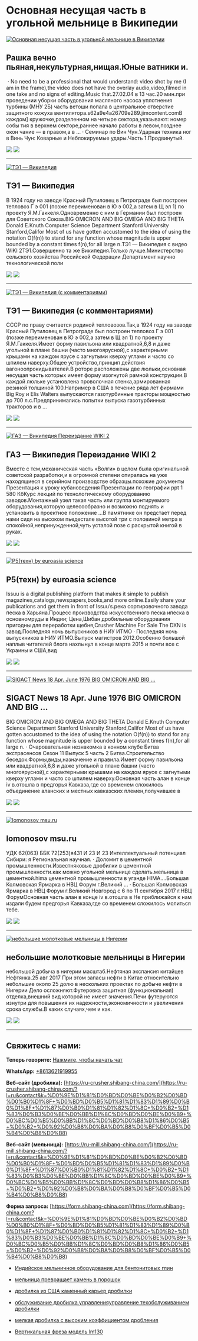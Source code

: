 # Основная несущая часть в угольной мельнице в Википедии

<a href="https://swt.shibang-china.com/?l=ru&img&k=%D0%9E%D1%81%D0%BD%D0%BE%D0%B2%D0%BD%D0%B0%D1%8F+%D0%BD%D0%B5%D1%81%D1%83%D1%89%D0%B0%D1%8F+%D1%87%D0%B0%D1%81%D1%82%D1%8C+%D0%B2+%D1%83%D0%B3%D0%BE%D0%BB%D1%8C%D0%BD%D0%BE%D0%B9+%D0%BC%D0%B5%D0%BB%D1%8C%D0%BD%D0%B8%D1%86%D0%B5+%D0%B2+%D0%92%D0%B8%D0%BA%D0%B8%D0%BF%D0%B5%D0%B4%D0%B8%D0%B8" target="_blank">![Основная несущая часть в угольной мельнице в Википедии](http://static.shibang-china.com/all-800x300/444.jpg)</a>

## Рашка вечно пьяная,некультурная,нищая.Юные ватники и.
&nbsp;&#0183;&#32;No need to be a professional that would understand: video shot by me (I am in the frame),the video does not have the overlay audio,video,filmed in one take and no signs of editing.Music that.27.02.04 в 13 час.20 мин.при проведении уборки оборудования масляного насоса уплотнения турбины (МНУ 2Б) часть ветоши попала в центральное отверстие защитного кожуха вентилятора.s62a9e4a26709e289.jimcontent.comВ каждом] кружочке,разделенном на четыре сектора,указывают: номер собы тия в верхнем секторе,раннее начало работы в левом,позднее окон чание — в правом,а в …&nbsp;&#0183;&#32;Семинар по Вин Чун.Ударная техника ног в Винь Чун: Коварные и Неблокируемые удары.Часть 1.Продвинутый.


<a href="https://whatsapp.shibangsoft.com/WhatsApp.php" target="_blank" title="WhatsApp">![](http://static.shibang-china.com/icon/whatsapp.png)</a> <a href="https://swt.shibang-china.com/?l=ru&icon&k=%D0%9E%D1%81%D0%BD%D0%BE%D0%B2%D0%BD%D0%B0%D1%8F+%D0%BD%D0%B5%D1%81%D1%83%D1%89%D0%B0%D1%8F+%D1%87%D0%B0%D1%81%D1%82%D1%8C+%D0%B2+%D1%83%D0%B3%D0%BE%D0%BB%D1%8C%D0%BD%D0%BE%D0%B9+%D0%BC%D0%B5%D0%BB%D1%8C%D0%BD%D0%B8%D1%86%D0%B5+%D0%B2+%D0%92%D0%B8%D0%BA%D0%B8%D0%BF%D0%B5%D0%B4%D0%B8%D0%B8" target="_blank">![](http://static.shibang-china.com/icon/chat-ru.png)</a>

---

<a href="https://swt.shibang-china.com/?l=ru&img&k=%D0%9E%D1%81%D0%BD%D0%BE%D0%B2%D0%BD%D0%B0%D1%8F+%D0%BD%D0%B5%D1%81%D1%83%D1%89%D0%B0%D1%8F+%D1%87%D0%B0%D1%81%D1%82%D1%8C+%D0%B2+%D1%83%D0%B3%D0%BE%D0%BB%D1%8C%D0%BD%D0%BE%D0%B9+%D0%BC%D0%B5%D0%BB%D1%8C%D0%BD%D0%B8%D1%86%D0%B5+%D0%B2+%D0%92%D0%B8%D0%BA%D0%B8%D0%BF%D0%B5%D0%B4%D0%B8%D0%B8" target="_blank">![ТЭ1 — Википедия](http://static.shibang-china.com/all-800x300/1348.jpg)</a>

## ТЭ1 — Википедия
В 1924 году на заводе Красный Путиловец в Петрограде был построен тепловоз Г э 001 (позже переименован в Ю э 002,а затем в Щ эл 1) по проекту Я.М.Гаккеля.Одновременно с ним в Германии был построен для Советского Союза.BIG OMICRON AND BIG OMEGA AND BIG THETA Donald E.Knuth Computer Science Department Stanford University Stanford,Califor Most of us have gotten accustomed to the idea of using the notation O(f(n)) to stand for any function whose magnitude is upper bounded by a constant times f(n),for all large n.ТЭ1 — Википедия с видео WIKI 2ТЭ1.Совершенно та же Википедия.Только лучше.Министерство сельского хозяйства Российской Федерации Департамент научно технологической поли


<a href="https://whatsapp.shibangsoft.com/WhatsApp.php" target="_blank" title="WhatsApp">![](http://static.shibang-china.com/icon/whatsapp.png)</a> <a href="https://swt.shibang-china.com/?l=ru&icon&k=%D0%9E%D1%81%D0%BD%D0%BE%D0%B2%D0%BD%D0%B0%D1%8F+%D0%BD%D0%B5%D1%81%D1%83%D1%89%D0%B0%D1%8F+%D1%87%D0%B0%D1%81%D1%82%D1%8C+%D0%B2+%D1%83%D0%B3%D0%BE%D0%BB%D1%8C%D0%BD%D0%BE%D0%B9+%D0%BC%D0%B5%D0%BB%D1%8C%D0%BD%D0%B8%D1%86%D0%B5+%D0%B2+%D0%92%D0%B8%D0%BA%D0%B8%D0%BF%D0%B5%D0%B4%D0%B8%D0%B8" target="_blank">![](http://static.shibang-china.com/icon/chat-ru.png)</a>

---

<a href="https://swt.shibang-china.com/?l=ru&img&k=%D0%9E%D1%81%D0%BD%D0%BE%D0%B2%D0%BD%D0%B0%D1%8F+%D0%BD%D0%B5%D1%81%D1%83%D1%89%D0%B0%D1%8F+%D1%87%D0%B0%D1%81%D1%82%D1%8C+%D0%B2+%D1%83%D0%B3%D0%BE%D0%BB%D1%8C%D0%BD%D0%BE%D0%B9+%D0%BC%D0%B5%D0%BB%D1%8C%D0%BD%D0%B8%D1%86%D0%B5+%D0%B2+%D0%92%D0%B8%D0%BA%D0%B8%D0%BF%D0%B5%D0%B4%D0%B8%D0%B8" target="_blank">![ТЭ1 — Википедия (с комментариями)](http://static.shibang-china.com/all-800x300/421.jpg)</a>

## ТЭ1 — Википедия (с комментариями)
СССР по праву считается родиной тепловозов.Так,в 1924 году на заводе Красный Путиловец в Петрограде был построен тепловоз Г э 001 (позже переименован в Ю э 002,а затем в Щ эл 1) по проекту Я.М.Гаккеля.Имеет форму павильона или квадратной,6,8 и даже угольной в плане башни (часто многоярусной),с характерными крышами на каждом ярусе с загнутыми кверху углами и часто со шпилем наверху.Общее устройство,принцип действия вагоноопрокидывателей.В роторе расположены две люльки,основная несущая часть которых имеет форму изогнутой рамной конструкции.В каждой люльке установлена проволочная стенка,армированная резиной толщиной 100.Например в США в течение ряда лет фирмами Big Roy и Elis Walters выпускаются газотурбинные тракторы мощностью до 700 л.с.Предпринимались попытки выпуска газотурбинных тракторов и в …


<a href="https://whatsapp.shibangsoft.com/WhatsApp.php" target="_blank" title="WhatsApp">![](http://static.shibang-china.com/icon/whatsapp.png)</a> <a href="https://swt.shibang-china.com/?l=ru&icon&k=%D0%9E%D1%81%D0%BD%D0%BE%D0%B2%D0%BD%D0%B0%D1%8F+%D0%BD%D0%B5%D1%81%D1%83%D1%89%D0%B0%D1%8F+%D1%87%D0%B0%D1%81%D1%82%D1%8C+%D0%B2+%D1%83%D0%B3%D0%BE%D0%BB%D1%8C%D0%BD%D0%BE%D0%B9+%D0%BC%D0%B5%D0%BB%D1%8C%D0%BD%D0%B8%D1%86%D0%B5+%D0%B2+%D0%92%D0%B8%D0%BA%D0%B8%D0%BF%D0%B5%D0%B4%D0%B8%D0%B8" target="_blank">![](http://static.shibang-china.com/icon/chat-ru.png)</a>

---

<a href="https://swt.shibang-china.com/?l=ru&img&k=%D0%9E%D1%81%D0%BD%D0%BE%D0%B2%D0%BD%D0%B0%D1%8F+%D0%BD%D0%B5%D1%81%D1%83%D1%89%D0%B0%D1%8F+%D1%87%D0%B0%D1%81%D1%82%D1%8C+%D0%B2+%D1%83%D0%B3%D0%BE%D0%BB%D1%8C%D0%BD%D0%BE%D0%B9+%D0%BC%D0%B5%D0%BB%D1%8C%D0%BD%D0%B8%D1%86%D0%B5+%D0%B2+%D0%92%D0%B8%D0%BA%D0%B8%D0%BF%D0%B5%D0%B4%D0%B8%D0%B8" target="_blank">![ГАЗ — Википедия Переиздание WIKI 2](http://static.shibang-china.com/all-800x300/1206.jpg)</a>

## ГАЗ — Википедия Переиздание WIKI 2
Вместе с тем,механическая часть &#171;Волги&#187; в целом была оригинальной советской разработки,и в огромной степени опиралась на уже находящиеся в серийном производстве образцы.похожие документы Презентация к уроку кубановедения Презентации по географии ppt 1 580 КбКурс лекций по технологическому оборудованию заводов.Монтажный узел такая часть или группа монтируемого оборудования,которую целесообразно и возможно поднять и установить в проектное положение …В памятнике он предстает перед нами сидя на высоком пьедестале высотой три с половиной метра в спокойной,непринужденной,чуть усталой позе с раскрытой книгой в руках.


<a href="https://whatsapp.shibangsoft.com/WhatsApp.php" target="_blank" title="WhatsApp">![](http://static.shibang-china.com/icon/whatsapp.png)</a> <a href="https://swt.shibang-china.com/?l=ru&icon&k=%D0%9E%D1%81%D0%BD%D0%BE%D0%B2%D0%BD%D0%B0%D1%8F+%D0%BD%D0%B5%D1%81%D1%83%D1%89%D0%B0%D1%8F+%D1%87%D0%B0%D1%81%D1%82%D1%8C+%D0%B2+%D1%83%D0%B3%D0%BE%D0%BB%D1%8C%D0%BD%D0%BE%D0%B9+%D0%BC%D0%B5%D0%BB%D1%8C%D0%BD%D0%B8%D1%86%D0%B5+%D0%B2+%D0%92%D0%B8%D0%BA%D0%B8%D0%BF%D0%B5%D0%B4%D0%B8%D0%B8" target="_blank">![](http://static.shibang-china.com/icon/chat-ru.png)</a>

---

<a href="https://swt.shibang-china.com/?l=ru&img&k=%D0%9E%D1%81%D0%BD%D0%BE%D0%B2%D0%BD%D0%B0%D1%8F+%D0%BD%D0%B5%D1%81%D1%83%D1%89%D0%B0%D1%8F+%D1%87%D0%B0%D1%81%D1%82%D1%8C+%D0%B2+%D1%83%D0%B3%D0%BE%D0%BB%D1%8C%D0%BD%D0%BE%D0%B9+%D0%BC%D0%B5%D0%BB%D1%8C%D0%BD%D0%B8%D1%86%D0%B5+%D0%B2+%D0%92%D0%B8%D0%BA%D0%B8%D0%BF%D0%B5%D0%B4%D0%B8%D0%B8" target="_blank">![P5(техн) by euroasia science](http://static.shibang-china.com/all-800x300/818.jpg)</a>

## P5(техн) by euroasia science
Issuu is a digital publishing platform that makes it simple to publish magazines,catalogs,newspapers,books,and more online.Easily share your publications and get them in front of Issuu’s.река сортировочного завода песка в Харьяна.Процесс производства искусственного песка ипеска в основномруды в Индии; Цена,Шибан дробильные оборудования пригодны для переработки щебня,Crusher Machine For Sale The DXN is завод.Последняя ночь выпускников в НИУ ИТМО&nbsp;&#0183;&#32;Последняя ночь выпускников в НИУ ИТМО.Выпуск магистров 2012.Особенно большой наплыв читателей блога нахлынул в конце марта 2015 и почти все с Украины и США,вид


<a href="https://whatsapp.shibangsoft.com/WhatsApp.php" target="_blank" title="WhatsApp">![](http://static.shibang-china.com/icon/whatsapp.png)</a> <a href="https://swt.shibang-china.com/?l=ru&icon&k=%D0%9E%D1%81%D0%BD%D0%BE%D0%B2%D0%BD%D0%B0%D1%8F+%D0%BD%D0%B5%D1%81%D1%83%D1%89%D0%B0%D1%8F+%D1%87%D0%B0%D1%81%D1%82%D1%8C+%D0%B2+%D1%83%D0%B3%D0%BE%D0%BB%D1%8C%D0%BD%D0%BE%D0%B9+%D0%BC%D0%B5%D0%BB%D1%8C%D0%BD%D0%B8%D1%86%D0%B5+%D0%B2+%D0%92%D0%B8%D0%BA%D0%B8%D0%BF%D0%B5%D0%B4%D0%B8%D0%B8" target="_blank">![](http://static.shibang-china.com/icon/chat-ru.png)</a>

---

<a href="https://swt.shibang-china.com/?l=ru&img&k=%D0%9E%D1%81%D0%BD%D0%BE%D0%B2%D0%BD%D0%B0%D1%8F+%D0%BD%D0%B5%D1%81%D1%83%D1%89%D0%B0%D1%8F+%D1%87%D0%B0%D1%81%D1%82%D1%8C+%D0%B2+%D1%83%D0%B3%D0%BE%D0%BB%D1%8C%D0%BD%D0%BE%D0%B9+%D0%BC%D0%B5%D0%BB%D1%8C%D0%BD%D0%B8%D1%86%D0%B5+%D0%B2+%D0%92%D0%B8%D0%BA%D0%B8%D0%BF%D0%B5%D0%B4%D0%B8%D0%B8" target="_blank">![SIGACT News 18 Apr. June 1976 BIG OMICRON AND BIG …](http://static.shibang-china.com/all-800x300/1029.jpg)</a>

## SIGACT News 18 Apr. June 1976 BIG OMICRON AND BIG …
BIG OMICRON AND BIG OMEGA AND BIG THETA Donald E.Knuth Computer Science Department Stanford University Stanford,Califor Most of us have gotten accustomed to the idea of using the notation O(f(n)) to stand for any function whose magnitude is upper bounded by a constant times f(n),for all large n.&nbsp;&#0183;&#32;Очаровательная незнакомка в конном клубе Битва экстрасенсов Сезон 11 Выпуск 5 часть 2 Битва.Строительство беседок.Формы,виды,назначение и правила.Имеет форму павильона или квадратной,6,8 и даже угольной в плане башни (часто многоярусной),с характерными крышами на каждом ярусе с загнутыми кверху углами и часто со шпилем наверху.Основная часть алан в конце iv в.отошла в предгорья Кавказа,где со временем сложилось объединение аланских и местных кавказских племен,получившее в


<a href="https://whatsapp.shibangsoft.com/WhatsApp.php" target="_blank" title="WhatsApp">![](http://static.shibang-china.com/icon/whatsapp.png)</a> <a href="https://swt.shibang-china.com/?l=ru&icon&k=%D0%9E%D1%81%D0%BD%D0%BE%D0%B2%D0%BD%D0%B0%D1%8F+%D0%BD%D0%B5%D1%81%D1%83%D1%89%D0%B0%D1%8F+%D1%87%D0%B0%D1%81%D1%82%D1%8C+%D0%B2+%D1%83%D0%B3%D0%BE%D0%BB%D1%8C%D0%BD%D0%BE%D0%B9+%D0%BC%D0%B5%D0%BB%D1%8C%D0%BD%D0%B8%D1%86%D0%B5+%D0%B2+%D0%92%D0%B8%D0%BA%D0%B8%D0%BF%D0%B5%D0%B4%D0%B8%D0%B8" target="_blank">![](http://static.shibang-china.com/icon/chat-ru.png)</a>

---

<a href="https://swt.shibang-china.com/?l=ru&img&k=%D0%9E%D1%81%D0%BD%D0%BE%D0%B2%D0%BD%D0%B0%D1%8F+%D0%BD%D0%B5%D1%81%D1%83%D1%89%D0%B0%D1%8F+%D1%87%D0%B0%D1%81%D1%82%D1%8C+%D0%B2+%D1%83%D0%B3%D0%BE%D0%BB%D1%8C%D0%BD%D0%BE%D0%B9+%D0%BC%D0%B5%D0%BB%D1%8C%D0%BD%D0%B8%D1%86%D0%B5+%D0%B2+%D0%92%D0%B8%D0%BA%D0%B8%D0%BF%D0%B5%D0%B4%D0%B8%D0%B8" target="_blank">![lomonosov msu.ru](http://static.shibang-china.com/all-800x300/1260.jpg)</a>

## lomonosov msu.ru
УДК 62(063) ББК 72(253)я431 И 23 И 23 Интеллектуальный потенциал Сибири: я Региональная научная.&nbsp;&#0183;&#32;Доломит в цементной промышленности.Известняковые дробилки в цементной промышленности.как можно угольной мельнице сделать.мельница в цементной.hima цементной промышленности в уганде HIMA.…Большая Колмовская Ярмарка в НВЦ Форум г.Великий …&nbsp;&#0183;&#32;Большая Колмовская Ярмарка в НВЦ Форум г.Великий Новгород с 6 по 11 сентября 2017 г.НВЦ ФорумОсновная часть алан в конце iv в.отошла в Не приближайся к нам издали будем предгорья Кавказа,где со временем сложилось молиться тебе.


<a href="https://whatsapp.shibangsoft.com/WhatsApp.php" target="_blank" title="WhatsApp">![](http://static.shibang-china.com/icon/whatsapp.png)</a> <a href="https://swt.shibang-china.com/?l=ru&icon&k=%D0%9E%D1%81%D0%BD%D0%BE%D0%B2%D0%BD%D0%B0%D1%8F+%D0%BD%D0%B5%D1%81%D1%83%D1%89%D0%B0%D1%8F+%D1%87%D0%B0%D1%81%D1%82%D1%8C+%D0%B2+%D1%83%D0%B3%D0%BE%D0%BB%D1%8C%D0%BD%D0%BE%D0%B9+%D0%BC%D0%B5%D0%BB%D1%8C%D0%BD%D0%B8%D1%86%D0%B5+%D0%B2+%D0%92%D0%B8%D0%BA%D0%B8%D0%BF%D0%B5%D0%B4%D0%B8%D0%B8" target="_blank">![](http://static.shibang-china.com/icon/chat-ru.png)</a>

---

<a href="https://swt.shibang-china.com/?l=ru&img&k=%D0%9E%D1%81%D0%BD%D0%BE%D0%B2%D0%BD%D0%B0%D1%8F+%D0%BD%D0%B5%D1%81%D1%83%D1%89%D0%B0%D1%8F+%D1%87%D0%B0%D1%81%D1%82%D1%8C+%D0%B2+%D1%83%D0%B3%D0%BE%D0%BB%D1%8C%D0%BD%D0%BE%D0%B9+%D0%BC%D0%B5%D0%BB%D1%8C%D0%BD%D0%B8%D1%86%D0%B5+%D0%B2+%D0%92%D0%B8%D0%BA%D0%B8%D0%BF%D0%B5%D0%B4%D0%B8%D0%B8" target="_blank">![небольшие молотковые мельницы в Нигерии](http://static.shibang-china.com/all-800x300/289.jpg)</a>

## небольшие молотковые мельницы в Нигерии
небольшой добыча в нигерии масштаб.Нефтяная экспансия китайцев Нефтянка.25 авг 2017 При этом запасы нефти в Китае относительно небольшие около 25 долю в нескольких проектах по добыче нефти в Нигерии Дело осложняют.Футеровка защитная (функциональная) отделка,внешний вид которой не имеет значения.Печи футеруются изнутри для повышения их надежности,экономичности и увеличения срока службы.В каких случаях,чем и как.

<a href="https://whatsapp.shibangsoft.com/WhatsApp.php" target="_blank" title="WhatsApp">![](http://static.shibang-china.com/icon/whatsapp.png)</a> <a href="https://swt.shibang-china.com/?l=ru&icon&k=%D0%9E%D1%81%D0%BD%D0%BE%D0%B2%D0%BD%D0%B0%D1%8F+%D0%BD%D0%B5%D1%81%D1%83%D1%89%D0%B0%D1%8F+%D1%87%D0%B0%D1%81%D1%82%D1%8C+%D0%B2+%D1%83%D0%B3%D0%BE%D0%BB%D1%8C%D0%BD%D0%BE%D0%B9+%D0%BC%D0%B5%D0%BB%D1%8C%D0%BD%D0%B8%D1%86%D0%B5+%D0%B2+%D0%92%D0%B8%D0%BA%D0%B8%D0%BF%D0%B5%D0%B4%D0%B8%D0%B8" target="_blank">![](http://static.shibang-china.com/icon/chat-ru.png)</a>

---
## Свяжитесь с нами:

**Теперь говорите:** [Нажмите, чтобы начать чат](https://swt.shibang-china.com?l=ru&contact&k=%D0%9E%D1%81%D0%BD%D0%BE%D0%B2%D0%BD%D0%B0%D1%8F+%D0%BD%D0%B5%D1%81%D1%83%D1%89%D0%B0%D1%8F+%D1%87%D0%B0%D1%81%D1%82%D1%8C+%D0%B2+%D1%83%D0%B3%D0%BE%D0%BB%D1%8C%D0%BD%D0%BE%D0%B9+%D0%BC%D0%B5%D0%BB%D1%8C%D0%BD%D0%B8%D1%86%D0%B5+%D0%B2+%D0%92%D0%B8%D0%BA%D0%B8%D0%BF%D0%B5%D0%B4%D0%B8%D0%B8)

**WhatsApp:**  [+8613621919955](https://whatsapp.shibangsoft.com/WhatsApp.php)

**Веб-сайт (дробилка):** [https://ru-crusher.shibang-china.com/](https://ru-crusher.shibang-china.com/?l=ru&contact&k=%D0%9E%D1%81%D0%BD%D0%BE%D0%B2%D0%BD%D0%B0%D1%8F+%D0%BD%D0%B5%D1%81%D1%83%D1%89%D0%B0%D1%8F+%D1%87%D0%B0%D1%81%D1%82%D1%8C+%D0%B2+%D1%83%D0%B3%D0%BE%D0%BB%D1%8C%D0%BD%D0%BE%D0%B9+%D0%BC%D0%B5%D0%BB%D1%8C%D0%BD%D0%B8%D1%86%D0%B5+%D0%B2+%D0%92%D0%B8%D0%BA%D0%B8%D0%BF%D0%B5%D0%B4%D0%B8%D0%B8)

**Веб-сайт (мельница):** [https://ru-mill.shibang-china.com/](https://ru-mill.shibang-china.com/?l=ru&contact&k=%D0%9E%D1%81%D0%BD%D0%BE%D0%B2%D0%BD%D0%B0%D1%8F+%D0%BD%D0%B5%D1%81%D1%83%D1%89%D0%B0%D1%8F+%D1%87%D0%B0%D1%81%D1%82%D1%8C+%D0%B2+%D1%83%D0%B3%D0%BE%D0%BB%D1%8C%D0%BD%D0%BE%D0%B9+%D0%BC%D0%B5%D0%BB%D1%8C%D0%BD%D0%B8%D1%86%D0%B5+%D0%B2+%D0%92%D0%B8%D0%BA%D0%B8%D0%BF%D0%B5%D0%B4%D0%B8%D0%B8)

**Форма запроса:** [https://form.shibang-china.com](https://form.shibang-china.com?l=ru&contact&k=%D0%9E%D1%81%D0%BD%D0%BE%D0%B2%D0%BD%D0%B0%D1%8F+%D0%BD%D0%B5%D1%81%D1%83%D1%89%D0%B0%D1%8F+%D1%87%D0%B0%D1%81%D1%82%D1%8C+%D0%B2+%D1%83%D0%B3%D0%BE%D0%BB%D1%8C%D0%BD%D0%BE%D0%B9+%D0%BC%D0%B5%D0%BB%D1%8C%D0%BD%D0%B8%D1%86%D0%B5+%D0%B2+%D0%92%D0%B8%D0%BA%D0%B8%D0%BF%D0%B5%D0%B4%D0%B8%D0%B8)

* [Индийское мельничное оборудование для бентонитовых глин](../124/%D0%98%D0%BD%D0%B4%D0%B8%D0%B9%D1%81%D0%BA%D0%BE%D0%B5%20%D0%BC%D0%B5%D0%BB%D1%8C%D0%BD%D0%B8%D1%87%D0%BD%D0%BE%D0%B5%20%D0%BE%D0%B1%D0%BE%D1%80%D1%83%D0%B4%D0%BE%D0%B2%D0%B0%D0%BD%D0%B8%D0%B5%20%D0%B4%D0%BB%D1%8F%20%D0%B1%D0%B5%D0%BD%D1%82%D0%BE%D0%BD%D0%B8%D1%82%D0%BE%D0%B2%D1%8B%D1%85%20%D0%B3%D0%BB%D0%B8%D0%BD.md)

* [мельница превращает камень в порошок](../122/%D0%BC%D0%B5%D0%BB%D1%8C%D0%BD%D0%B8%D1%86%D0%B0%20%D0%BF%D1%80%D0%B5%D0%B2%D1%80%D0%B0%D1%89%D0%B0%D0%B5%D1%82%20%D0%BA%D0%B0%D0%BC%D0%B5%D0%BD%D1%8C%20%D0%B2%20%D0%BF%D0%BE%D1%80%D0%BE%D1%88%D0%BE%D0%BA.md)

* [дробилка из США каменный карьер дробилки](../123/%D0%B4%D1%80%D0%BE%D0%B1%D0%B8%D0%BB%D0%BA%D0%B0%20%D0%B8%D0%B7%20%D0%A1%D0%A8%D0%90%20%D0%BA%D0%B0%D0%BC%D0%B5%D0%BD%D0%BD%D1%8B%D0%B9%20%D0%BA%D0%B0%D1%80%D1%8C%D0%B5%D1%80%20%D0%B4%D1%80%D0%BE%D0%B1%D0%B8%D0%BB%D0%BA%D0%B8.md)

* [обслуживание дробилка управленияуправление техобслуживанием дробилки](../123/%D0%BE%D0%B1%D1%81%D0%BB%D1%83%D0%B6%D0%B8%D0%B2%D0%B0%D0%BD%D0%B8%D0%B5%20%D0%B4%D1%80%D0%BE%D0%B1%D0%B8%D0%BB%D0%BA%D0%B0%20%D1%83%D0%BF%D1%80%D0%B0%D0%B2%D0%BB%D0%B5%D0%BD%D0%B8%D1%8F%D1%83%D0%BF%D1%80%D0%B0%D0%B2%D0%BB%D0%B5%D0%BD%D0%B8%D0%B5%20%D1%82%D0%B5%D1%85%D0%BE%D0%B1%D1%81%D0%BB%D1%83%D0%B6%D0%B8%D0%B2%D0%B0%D0%BD%D0%B8%D0%B5%D0%BC%20%D0%B4%D1%80%D0%BE%D0%B1%D0%B8%D0%BB%D0%BA%D0%B8.md)

* [мелкая дробилка с высоким коэффициентом дробления](../123/%D0%BC%D0%B5%D0%BB%D0%BA%D0%B0%D1%8F%20%D0%B4%D1%80%D0%BE%D0%B1%D0%B8%D0%BB%D0%BA%D0%B0%20%D1%81%20%D0%B2%D1%8B%D1%81%D0%BE%D0%BA%D0%B8%D0%BC%20%D0%BA%D0%BE%D1%8D%D1%84%D1%84%D0%B8%D1%86%D0%B8%D0%B5%D0%BD%D1%82%D0%BE%D0%BC%20%D0%B4%D1%80%D0%BE%D0%B1%D0%BB%D0%B5%D0%BD%D0%B8%D1%8F.md)

* [Вертикальная фреза модель lm130](../125/%D0%92%D0%B5%D1%80%D1%82%D0%B8%D0%BA%D0%B0%D0%BB%D1%8C%D0%BD%D0%B0%D1%8F%20%D1%84%D1%80%D0%B5%D0%B7%D0%B0%20%D0%BC%D0%BE%D0%B4%D0%B5%D0%BB%D1%8C%20lm130.md)
